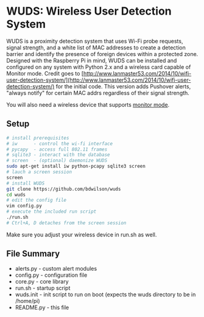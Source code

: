 # WUDS: Wireless User Detection System

WUDS is a proximity detection system that uses Wi-Fi probe requests, signal
strength, and a white list of MAC addresses to create a detection barrier and
identify the presence of foreign devices within a protected zone. Designed with
the Raspberry Pi in mind, WUDS can be installed and configured on any system
with Python 2.x and a wireless card capable of Monitor mode. Credit goes to 
[http://www.lanmaster53.com/2014/10/wifi-user-detection-system/](http://www.lanmaster53.com/2014/10/wifi-user-detection-system/)
for the initial code. This version adds Pushover alerts, "always notify" for
certain MAC addrs regardless of their signal strength.

You will also need a wireless device that supports
[monitor mode](http://raspberrypi.stackexchange.com/questions/36747/enable-monitoring-mode-for-rtl8188cus-via-usb-on-raspbian#37970).

## Setup

```bash
# install prerequisites
# iw      - control the wi-fi interface
# pycapy  - access full 802.11 frames
# sqlite3 - interact with the database
# screen  - (optional) daemonize WUDS
sudo apt-get install iw python-pcapy sqlite3 screen
# lauch a screen session
screen
# install WUDS
git clone https://github.com/bdwilson/wuds
cd wuds
# edit the config file
vim config.py
# execute the included run script
./run.sh
# Ctrl+A, D detaches from the screen session
```

Make sure you adjust your wireless device in run.sh as well.

## File Summary

* alerts.py - custom alert modules
* config.py - configuration file
* core.py - core library
* run.sh - startup script
* wuds.init - init script to run on boot (expects the wuds directory to be in /home/pi)
* README.py - this file
